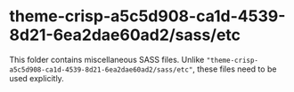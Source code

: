 # theme-crisp-a5c5d908-ca1d-4539-8d21-6ea2dae60ad2/sass/etc

This folder contains miscellaneous SASS files. Unlike `"theme-crisp-a5c5d908-ca1d-4539-8d21-6ea2dae60ad2/sass/etc"`, these files
need to be used explicitly.
